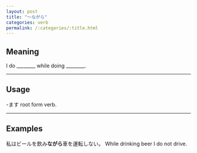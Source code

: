 ```yaml
---
layout: post
title: "〜ながら"
categories: verb
permalink: /:categories/:title.html
---
```


## Meaning

I do ________ while doing ________.

---

## Usage

-ます root form verb.

---

## Examples

私はビールを飲み**ながら**車を運転しない。
While drinking beer I do not drive.
